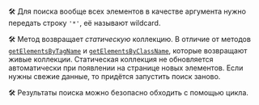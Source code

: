---
---

🛠 Для поиска вообще всех элементов в качестве аргумента нужно передать строку `'*'`, её называют wildcard.

🛠 Метод возвращает _статическую_ коллекцию. В отличие от методов [`getElementsByTagName`](/js/getelementsbytagname) и [`getElementsByClassName`](/js/getelementsbyclasname), которые возвращают живые коллекции. Статическая коллекция не обновляется автоматически при появлении на странице новых элементов. Если нужны свежие данные, то придётся запустить поиск заново.

🛠 Результаты поиска можно безопасно обходить с помощью цикла.
